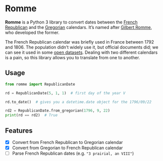 # Romme

**Romme** is a Python 3 library to convert dates between the
[French Republican][rep] and the [Gregorian][greg] calendars. It’s named after
[Gilbert Romme][gilbert], who developed the former.

[rep]: https://en.wikipedia.org/wiki/French_Republican_Calendar
[greg]: https://en.wikipedia.org/wiki/Gregorian_calendar
[gilbert]: https://en.wikipedia.org/wiki/Gilbert_Romme

The French Republican calendar was briefly used in France between 1792 and
1806. The population didn’t widely use it, but official documents did; we can
see it used in some [open datasets][parisdata]. Dealing with two different
calendars is a pain, so this library allows you to translate from one to
another.

[parisdata]: https://opendata.paris.fr/explore/dataset/voiesactuellesparis2012/information/

## Usage

```python
from romme import RepublicanDate

rd = RepublicanDate(5, 1, 1)  # first day of the year V

rd.to_date()  # gives you a datetime.date object for the 1796/09/22

rd2 = RepublicanDate.from_gregorian(1796, 9, 22)
print(rd == rd2)  # True
```

## Features

- [x] Convert from French Republican to Gregorian calendar
- [x] Convert from Gregorian to French Republican calendar
- [ ] Parse French Republican dates (e.g. `"3 prairial, an VIII"`)
